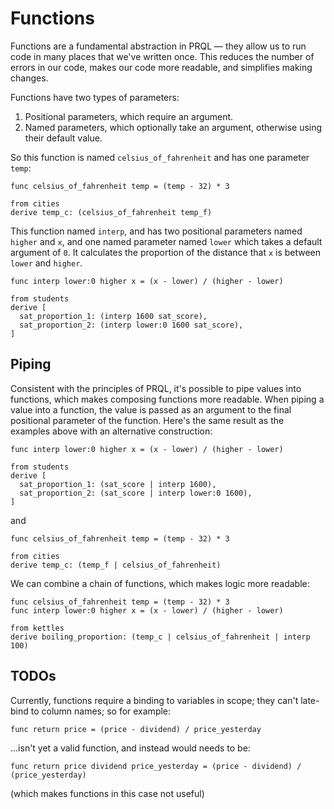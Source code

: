 # Functions

<!-- 
TODOs:
- Examples are a bit artificial — the interp is just "divide by 100" in one case!  -->

Functions are a fundamental abstraction in PRQL — they allow us to run code in
many places that we've written once. This reduces the number of errors in our
code, makes our code more readable, and simplifies making changes.

Functions have two types of parameters:

1. Positional parameters, which require an argument.
2. Named parameters, which optionally take an argument, otherwise using their
   default value.

So this function is named `celsius_of_fahrenheit` and has one parameter `temp`:

```prql
func celsius_of_fahrenheit temp = (temp - 32) * 3

from cities
derive temp_c: (celsius_of_fahrenheit temp_f)
```

This function named `interp`, and has two positional parameters named
`higher` and `x`, and one named parameter named `lower` which takes a default
argument of `0`. It calculates the proportion of the distance that `x` is
between `lower` and `higher`.

```prql
func interp lower:0 higher x = (x - lower) / (higher - lower)

from students
derive [
  sat_proportion_1: (interp 1600 sat_score),
  sat_proportion_2: (interp lower:0 1600 sat_score),
]
```

## Piping

Consistent with the principles of PRQL, it's possible to pipe values into
functions, which makes composing functions more readable. When piping a value
into a function, the value is passed as an argument to the final positional
parameter of the function. Here's the same result as the examples above with an
alternative construction:

```prql
func interp lower:0 higher x = (x - lower) / (higher - lower)

from students
derive [
  sat_proportion_1: (sat_score | interp 1600),
  sat_proportion_2: (sat_score | interp lower:0 1600),
]
```

and

```prql
func celsius_of_fahrenheit temp = (temp - 32) * 3

from cities
derive temp_c: (temp_f | celsius_of_fahrenheit)
```

We can combine a chain of functions, which makes logic more readable:

```prql
func celsius_of_fahrenheit temp = (temp - 32) * 3
func interp lower:0 higher x = (x - lower) / (higher - lower)

from kettles
derive boiling_proportion: (temp_c | celsius_of_fahrenheit | interp 100)
```

## TODOs

Currently, functions require a binding to variables in scope; they can't
late-bind to column names; so for example:

```prql_no_test
func return price = (price - dividend) / price_yesterday
```

...isn't yet a valid function, and instead would needs to be:

```prql_no_test
func return price dividend price_yesterday = (price - dividend) / (price_yesterday)
```

(which makes functions in this case not useful)
